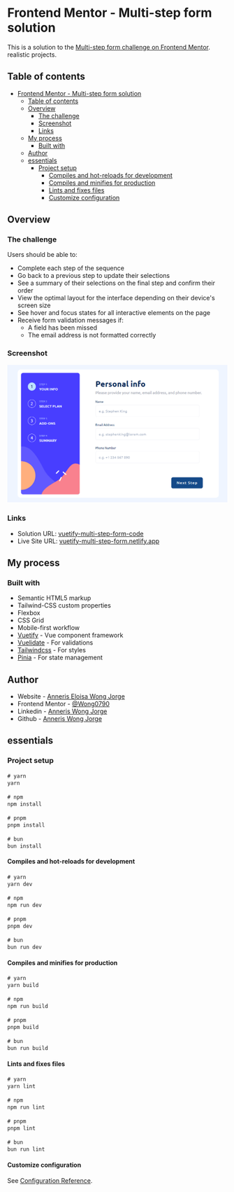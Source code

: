 # Frontend Mentor - Multi-step form solution

This is a solution to the [Multi-step form challenge on Frontend Mentor](https://www.frontendmentor.io/challenges/multistep-form-YVAnSdqQBJ). realistic projects.

## Table of contents

- [Frontend Mentor - Multi-step form solution](#frontend-mentor---multi-step-form-solution)
  - [Table of contents](#table-of-contents)
  - [Overview](#overview)
    - [The challenge](#the-challenge)
    - [Screenshot](#screenshot)
    - [Links](#links)
  - [My process](#my-process)
    - [Built with](#built-with)
  - [Author](#author)
  - [essentials](#essentials)
    - [Project setup](#project-setup)
      - [Compiles and hot-reloads for development](#compiles-and-hot-reloads-for-development)
      - [Compiles and minifies for production](#compiles-and-minifies-for-production)
      - [Lints and fixes files](#lints-and-fixes-files)
      - [Customize configuration](#customize-configuration)

## Overview

### The challenge

Users should be able to:

- Complete each step of the sequence
- Go back to a previous step to update their selections
- See a summary of their selections on the final step and confirm their order
- View the optimal layout for the interface depending on their device's screen size
- See hover and focus states for all interactive elements on the page
- Receive form validation messages if:
  - A field has been missed
  - The email address is not formatted correctly

### Screenshot

![Multi-step form](image.png)

### Links

- Solution URL: [vuetify-multi-step-form-code](https://github.com/Wong0790/vuetify-multi-step-form)
- Live Site URL: [vuetify-multi-step-form.netlify.app](https://wong0790-vuetify-multi-step-form.netlify.app/)

## My process

### Built with

- Semantic HTML5 markup
- Tailwind-CSS custom properties
- Flexbox
- CSS Grid
- Mobile-first workflow
- [Vuetify](https://vuetifyjs.com/) - Vue component framework
- [Vuelidate](https://vuelidate-next.netlify.app/) - For validations
- [Tailwindcss](https://tailwindcss.com/) - For styles
- [Pinia](https://pinia.vuejs.org/) - For state management

## Author

- Website - [Anneris Eloisa Wong Jorge](https://www.your-site.com)
- Frontend Mentor - [@Wong0790](https://www.frontendmentor.io/profile/Wong0790)
- Linkedin - [Anneris Wong Jorge](https://www.linkedin.com/in/anneris-wong-jorge-257948104)
- Github - [Anneris Wong Jorge](https://github.com/Wong0790)

## essentials

### Project setup

```
# yarn
yarn

# npm
npm install

# pnpm
pnpm install

# bun
bun install
```

#### Compiles and hot-reloads for development

```
# yarn
yarn dev

# npm
npm run dev

# pnpm
pnpm dev

# bun
bun run dev
```

#### Compiles and minifies for production

```
# yarn
yarn build

# npm
npm run build

# pnpm
pnpm build

# bun
bun run build
```

#### Lints and fixes files

```
# yarn
yarn lint

# npm
npm run lint

# pnpm
pnpm lint

# bun
bun run lint
```

#### Customize configuration

See [Configuration Reference](https://vitejs.dev/config/).
